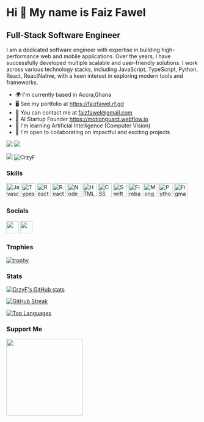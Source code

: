 Hi 👋 My name is Faiz Fawel  
====================================

Full-Stack Software Engineer  
-----------------------------

I am a dedicated software engineer with expertise in building high-performance web and mobile applications. Over the years, I have successfully developed multiple scalable and user-friendly solutions. I work across various technology stacks, including JavaScript, TypeScript, Python, React, ReactNative, with a keen interest in exploring modern tools and frameworks.

* 🌍  I'm currently based in Accra,Ghana  
* 🖥️  See my portfolio at https://faizfawel.rf.gd  
* 📧  You can contact me at faizfawel@gmail.com  
* 🚀  AI Startup Founder  https://motionguard.webflow.io  
* 🧠  I'm learning Artificial Intelligence (Computer Vision)  
* 🤝  I'm open to collaborating on impactful and exciting projects  

<p align="left">
<a href="https://www.twitter.com/YourTwitterHandle" target="_blank" rel="noreferrer"><img
src="https://img.shields.io/twitter/follow/YourTwitterHandle?logo=twitter&style=for-the-badge&color=0891b2&labelColor=1c1917"
/></a>
<a href="https://www.github.com/CrzyF" target="_blank" rel="noreferrer"><img
src="https://img.shields.io/github/followers/CrzyF?logo=github&style=for-the-badge&color=0891b2&labelColor=1c1917" /></a>
</p>

<p>
    <a href="https://wakatime.com/@YourWakaTimeID" target="_blank" rel="noreferrer"><img
src="https://wakatime.com/badge/user/YourWakaTimeID.svg"/></a>
  <a><img src="https://komarev.com/ghpvc/?username=CrzyF&label=Profile%20views&color=0e75b6&style=flat" alt="CrzyF" /></a>
</p>

### Skills

<p align="left">
<a href="https://developer.mozilla.org/en-US/docs/Web/JavaScript" target="_blank" rel="noreferrer"><img src="https://raw.githubusercontent.com/danielcranney/readme-generator/main/public/icons/skills/javascript-colored.svg" width="36" height="36" alt="Javascript" /></a>
<a href="https://www.typescriptlang.org/" target="_blank" rel="noreferrer"><img src="https://raw.githubusercontent.com/danielcranney/readme-generator/main/public/icons/skills/typescript-colored.svg" width="36" height="36" alt="Typescript" /></a>
<a href="https://react.dev/" target="_blank" rel="noreferrer"><img src="https://raw.githubusercontent.com/danielcranney/readme-generator/main/public/icons/skills/react-colored.svg" width="36" height="36" alt="React" /></a>
<a href="https://react.com/" target="_blank" rel="noreferrer"><img src="https://raw.githubusercontent.com/danielcranney/readme-generator/main/public/icons/skills/react-colored.svg" width="36" height="36" alt="ReactNative" /></a>
<a href="https://nodejs.org/en/" target="_blank" rel="noreferrer"><img src="https://raw.githubusercontent.com/danielcranney/readme-generator/main/public/icons/skills/nodejs-colored.svg" width="36" height="36" alt="NodeJS" /></a>
<a href="https://www.php.net/" target="_blank" rel="noreferrer"><img src="https://raw.githubusercontent.com/danielcranney/readme-generator/main/public/icons/skills/html-colored.svg" width="36" height="36" alt="HTML" /></a>
<a href="https://www.php.net/" target="_blank" rel="noreferrer"><img src="https://raw.githubusercontent.com/danielcranney/readme-generator/main/public/icons/skills/css-colored.svg" width="36" height="36" alt="CSS" /></a>
<a href="https://developer.apple.com/swift/" target="_blank" rel="noreferrer"><img src="https://raw.githubusercontent.com/danielcranney/readme-generator/main/public/icons/skills/swift-colored.svg" width="36" height="36" alt="Swift" /></a>
<a href="https://firebase.google.com/" target="_blank" rel="noreferrer"><img src="https://raw.githubusercontent.com/danielcranney/readme-generator/main/public/icons/skills/firebase-colored.svg" width="36" height="36" alt="Firebase" /></a>
<a href="https://mongodb.com/" target="_blank" rel="noreferrer"><img src="https://raw.githubusercontent.com/danielcranney/readme-generator/main/public/icons/skills/mongodb-colored.svg" width="36" height="36" alt="MongoDB" /></a>
<a href="https://python.org/" target="_blank" rel="noreferrer"><img src="https://raw.githubusercontent.com/danielcranney/readme-generator/main/public/icons/skills/python-colored.svg" width="36" height="36" alt="Python" /></a>
<a href="https://www.figma.com/" target="_blank" rel="noreferrer"><img src="https://raw.githubusercontent.com/danielcranney/readme-generator/main/public/icons/skills/figma-colored.svg" width="36" height="36" alt="Figma" /></a>
</p>

### Socials

<p align="left"> 
<a href="https://www.github.com/CrzyF" target="_blank" rel="noreferrer"><img src="https://raw.githubusercontent.com/danielcranney/readme-generator/main/public/icons/socials/github.svg" width="32" height="32" /></a>
<a href="https://www.linkedin.com/in/faiz-fawel-0235141a3/" target="_blank" rel="noreferrer"><img src="https://raw.githubusercontent.com/danielcranney/readme-generator/main/public/icons/socials/linkedin.svg" width="32" height="32" /></a>
</p>

### Trophies

[![trophy](https://github-profile-trophy.vercel.app/?username=CrzyF&theme=onedark&margin-w=15&margin-h=15)](https://www.buymeacoffee.com/CrzyF)

### Stats

<a href="http://www.github.com/CrzyF"><img src="https://github-readme-stats.vercel.app/api?username=CrzyF&show_icons=true&hide=&count_private=true&title_color=0891b2&text_color=ffffff&icon_color=0891b2&bg_color=1c1917&hide_border=true&show_icons=true" alt="CrzyF's GitHub stats" /></a>

<a href="http://www.github.com/CrzyF"><img src="https://streak-stats.demolab.com?user=CrzyF&theme=python-dark&hide_border=true" alt="GitHub Streak" /></a>

<a href="https://github.com/CrzyF" align="left"><img src="https://github-readme-stats.vercel.app/api/top-langs/?username=CrzyF&langs_count=10&title_color=0891b2&text_color=ffffff&icon_color=0891b2&bg_color=1c1917&hide_border=true&locale=en&custom_title=Top%20%Languages" alt="Top Languages" /></a>

### Support Me

<a href="https://www.buymeacoffee.com/CrzyF"><img src="https://cdn.buymeacoffee.com/buttons/v2/default-yellow.png" width="200" /></a>
